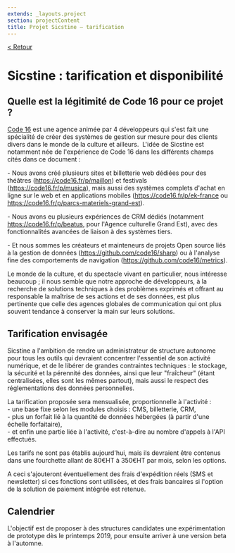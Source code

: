 ```yaml
---
extends: _layouts.project
section: projectContent
title: Projet Sicstine — tarification
---
```


[< Retour](/p/sicstine-summary)

# Sicstine : tarification et disponibilité

## Quelle est la légitimité de Code 16 pour ce projet ?

[Code 16](https://code16.fr) est une agence animée par 4 développeurs qui s'est fait une spécialité de créer des systèmes de gestion sur mesure pour des clients divers dans le monde de la culture et ailleurs.  L'idée de Sicstine est notamment née de l'expérience de Code 16 dans les différents champs cités dans ce document : 

\- Nous avons créé plusieurs sites et billetterie web dédiées pour des théâtres (https://code16.fr/p/maillon) et festivals (https://code16.fr/p/musica), mais aussi des systèmes complets d'achat en ligne sur le web et en applications mobiles (https://code16.fr/p/ek-france ou https://code16.fr/p/parcs-materiels-grand-est).

\- Nous avons eu plusieurs expériences de CRM dédiés (notamment https://code16.fr/p/beatus, pour l'Agence culturelle Grand Est), avec des fonctionnalités avancées de liaison à des systèmes tiers.

\- Et nous sommes les créateurs et mainteneurs de projets Open source liés à la gestion de données (https://github.com/code16/sharp) ou à l'analyse fine des comportements de navigation (https://github.com/code16/metrics).

Le monde de la culture, et du spectacle vivant en particulier, nous intéresse beaucoup ; il nous semble que notre approche de développeurs, à la recherche de solutions techniques à des problèmes exprimés et offrant au responsable la maîtrise de ses actions et de ses données, est plus pertinente que celle des agences globales de communication qui ont plus souvent tendance à conserver la main sur leurs solutions.


## Tarification envisagée

Sicstine a l'ambition de rendre un administrateur de structure autonome pour tous les outils qui devraient concentrer l'essentiel de son activité numérique, et de le libérer de grandes contraintes techniques : le stockage, la sécurité et la pérennité des données, ainsi que leur "fraîcheur" (étant centralisées, elles sont les mêmes partout), mais aussi le respect des réglementations des données personnelles.

La tarification proposée sera mensualisée, proportionnelle à l'activité :  
\- une base fixe selon les modules choisis : CMS, billetterie, CRM,  
\- plus un forfait lié à la quantité de données hébergées (à partir d'une échelle forfaitaire),  
\- et enfin une partie liée à l'activité, c'est-à-dire au nombre d'appels à l'API effectués.

Les tarifs ne sont pas établis aujourd'hui, mais ils devraient être contenus dans une fourchette allant de 80€HT à 350€HT par mois, selon les options.

A ceci s'ajouteront éventuellement des frais d'expédition réels (SMS et newsletter) si ces fonctions sont utilisées, et des frais bancaires si l'option de la solution de paiement intégrée est retenue.


## Calendrier

L'objectif est de proposer à des structures candidates une expérimentation de prototype dès le printemps 2019, pour ensuite arriver à une version beta à l'automne.